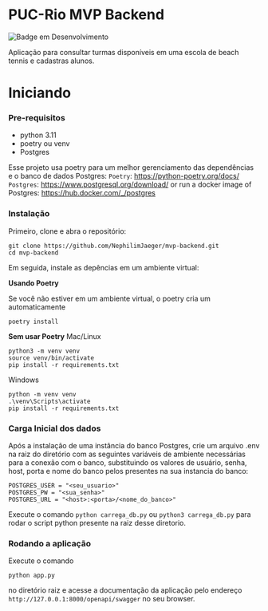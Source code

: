 # PUC-Rio MVP Backend
![Badge em Desenvolvimento](http://img.shields.io/static/v1?label=STATUS&message=EM%20DESENVOLVIMENTO&color=GREEN&style=for-the-badge)

Aplicação para consultar turmas disponíveis em uma escola de beach tennis e cadastras alunos.

# Iniciando

### Pre-requisitos

- python 3.11
- poetry ou venv
- Postgres

Esse projeto usa poetry para um melhor gerenciamento das dependências e o banco de dados Postgres:
`Poetry`: https://python-poetry.org/docs/
`Postgres`: https://www.postgresql.org/download/ or run a docker image of Postgres: https://hub.docker.com/_/postgres

### Instalação

Primeiro, clone e abra o repositório:

```
git clone https://github.com/NephilimJaeger/mvp-backend.git
cd mvp-backend

```
Em seguida, instale as depências em um ambiente virtual:

**Usando Poetry**

Se você não estiver em um ambiente virtual, o poetry cria um automaticamente

```
poetry install
```

**Sem usar Poetry**
Mac/Linux

```
python3 -m venv venv
source venv/bin/activate 
pip install -r requirements.txt
```

Windows
```
python -m venv venv
.\venv\Scripts\activate
pip install -r requirements.txt

```

### Carga Inicial dos dados

Após a instalação de uma instância do banco Postgres, crie um arquivo .env na raiz do diretório com as seguintes variáveis de ambiente necessárias para a conexão com o banco, substituindo os valores de usuário, senha, host, porta e nome do banco pelos presentes na sua instancia do banco:

```
POSTGRES_USER = "<seu_usuario>"
POSTGRES_PW = "<sua_senha>"
POSTGRES_URL = "<host>:<porta>/<nome_do_banco>"
```
Execute o comando `python carrega_db.py` ou `python3 carrega_db.py` para rodar o script python presente na raiz desse diretorio.


### Rodando a aplicação

Execute o comando
```
python app.py
```
no diretório raiz e acesse a documentação da aplicação pelo endereço `http://127.0.0.1:8000/openapi/swagger` no seu browser.
